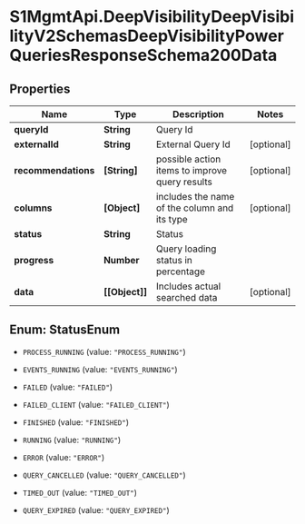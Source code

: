 # S1MgmtApi.DeepVisibilityDeepVisibilityV2SchemasDeepVisibilityPowerQueriesResponseSchema200Data

## Properties
Name | Type | Description | Notes
------------ | ------------- | ------------- | -------------
**queryId** | **String** | Query Id | 
**externalId** | **String** | External Query Id | [optional] 
**recommendations** | **[String]** | possible action items to improve query results | [optional] 
**columns** | **[Object]** | includes the name of the column and its type | [optional] 
**status** | **String** | Status | 
**progress** | **Number** | Query loading status in percentage | 
**data** | **[[Object]]** | Includes actual searched data | [optional] 


<a name="StatusEnum"></a>
## Enum: StatusEnum


* `PROCESS_RUNNING` (value: `"PROCESS_RUNNING"`)

* `EVENTS_RUNNING` (value: `"EVENTS_RUNNING"`)

* `FAILED` (value: `"FAILED"`)

* `FAILED_CLIENT` (value: `"FAILED_CLIENT"`)

* `FINISHED` (value: `"FINISHED"`)

* `RUNNING` (value: `"RUNNING"`)

* `ERROR` (value: `"ERROR"`)

* `QUERY_CANCELLED` (value: `"QUERY_CANCELLED"`)

* `TIMED_OUT` (value: `"TIMED_OUT"`)

* `QUERY_EXPIRED` (value: `"QUERY_EXPIRED"`)




